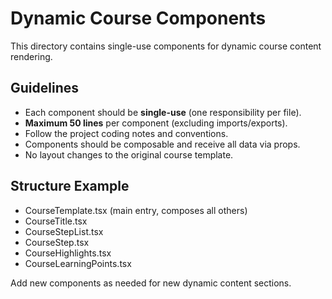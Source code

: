 # Dynamic Course Components

This directory contains single-use components for dynamic course content rendering.

## Guidelines

- Each component should be **single-use** (one responsibility per file).
- **Maximum 50 lines** per component (excluding imports/exports).
- Follow the project coding notes and conventions.
- Components should be composable and receive all data via props.
- No layout changes to the original course template.

## Structure Example

- CourseTemplate.tsx (main entry, composes all others)
- CourseTitle.tsx
- CourseStepList.tsx
- CourseStep.tsx
- CourseHighlights.tsx
- CourseLearningPoints.tsx

Add new components as needed for new dynamic content sections.
